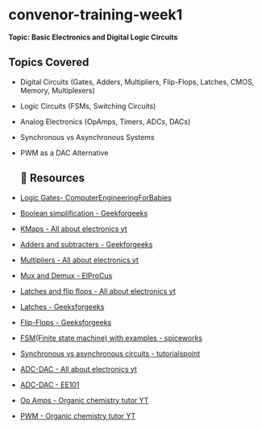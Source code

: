 # convenor-training-week1

**Topic: Basic Electronics and Digital Logic Circuits**

##  Topics Covered

- Digital Circuits (Gates, Adders, Multipliers, Flip-Flops, Latches, CMOS, Memory, Multiplexers)
- Logic Circuits (FSMs, Switching Circuits)
- Analog Electronics (OpAmps, Timers, ADCs, DACs)
- Synchronous vs Asynchronous Systems
- PWM as a DAC Alternative

  ## 🔗 Resources

- [Logic Gates- ComputerEngineeringForBabies](https://computerengineeringforbabies.com/blogs/engineering/logic-gate)
- [Boolean simplification - Geekforgeeks ](https://www.geeksforgeeks.org/minimization-of-boolean-functions/)
- [KMaps - All about electronics yt](https://www.youtube.com/watch?v=lw1STgKUpW0&t=586s&ab_channel=ALLABOUTELECTRONICS)
- [Adders and subtracters - Geekforgeeks ](https://www.geeksforgeeks.org/half-adder-in-digital-logic/)
- [Multipliers -  All about electronics yt ](https://www.youtube.com/watch?v=-5N1FY8EC_8&t=455s)
- [Mux and Demux - ElProCus ](https://www.elprocus.com/what-is-multiplexer-and-demultiplexer-types-and-differences/)
- [Latches and flip flops - All about electronics yt](https://youtu.be/LTtuYeSmJ2g?si=UNq8mINmK0RAwN_6)
- [Latches - Geeksforgeeks](https://www.geeksforgeeks.org/latches-in-digital-logic/)
- [Flip-Flops - Geeksforgeeks](https://www.geeksforgeeks.org/flip-flop-types-their-conversion-and-applications/)
- [FSM(Finite state machine) with examples - spiceworks](https://www.spiceworks.com/tech/tech-general/articles/what-is-fsm/)
- [Synchronous vs asynchronous circuits - tutorialspoint](https://www.tutorialspoint.com/difference-between-synchronous-and-asynchronous-sequential-circuits)
- [ADC-DAC - All about electronics yt](https://www.youtube.com/watch?v=HicZcgdGxZY&list=PLwjK_iyK4LLBC_so3odA64E2MLgIRKafl)
- [ADC-DAC - EE101](https://www.ee.iitb.ac.in/~sequel/ee101/ee101_dac_1.pdf)
- [Op Amps - Organic chemistry tutor YT](https://www.youtube.com/watch?v=idJEMYhrIfs)
- [PWM - Organic chemistry tutor YT ](https://www.youtube.com/watch?v=pFl-swR8BRo)
